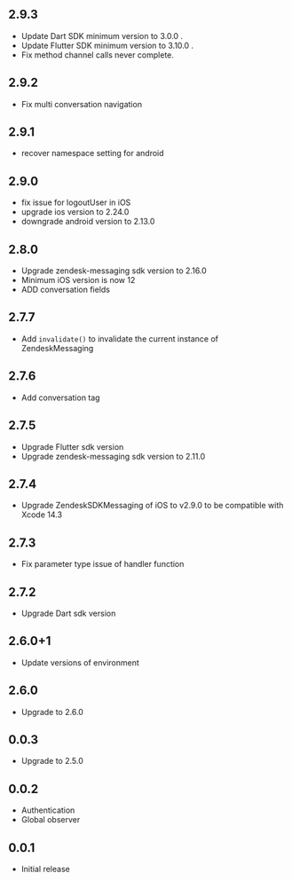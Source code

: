 ## 2.9.3

* Update Dart SDK minimum version to 3.0.0 .
* Update Flutter SDK minimum version to 3.10.0 .
* Fix method channel calls never complete.

## 2.9.2

* Fix multi conversation navigation

## 2.9.1

* recover namespace setting for android

## 2.9.0

* fix issue for logoutUser in iOS
* upgrade ios version to 2.24.0
* downgrade android version to 2.13.0

## 2.8.0

* Upgrade zendesk-messaging sdk version to 2.16.0
* Minimum iOS version is now 12
* ADD conversation fields

## 2.7.7

* Add ```invalidate()``` to invalidate the current instance of ZendeskMessaging

## 2.7.6

* Add conversation tag

## 2.7.5

* Upgrade Flutter sdk version
* Upgrade zendesk-messaging sdk version to 2.11.0

## 2.7.4

* Upgrade ZendeskSDKMessaging of iOS to v2.9.0 to be compatible with Xcode 14.3

## 2.7.3

* Fix parameter type issue of handler function

## 2.7.2

* Upgrade Dart sdk version

## 2.6.0+1

* Update versions of environment

## 2.6.0

* Upgrade to 2.6.0

## 0.0.3

* Upgrade to 2.5.0
## 0.0.2

* Authentication
* Global observer
## 0.0.1

* Initial release